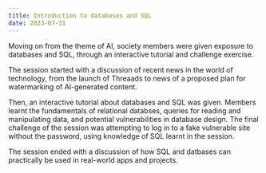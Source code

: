 ```yaml
---
title: Introduction to databases and SQL
date: 2023-07-31
---
```


Moving on from the theme of AI, society members were given exposure to databases and SQL, through an interactive tutorial and challenge exercise.

The session started with a discussion of recent news in the world of technology, from the launch of Threaads to news of a proposed plan for watermarking of AI-generated content.

Then, an interactive tutorial about databases and SQL was given. Members learnt the fundamentals of relational databses, queries for reading and manipulating data, and potential vulnerabilities in database design. The final challenge of the session was attempting to log in to a fake vulnerable site without the password, using knowledge of SQL learnt in the session.

The session ended with a discussion of how SQL and datbases can practically be used in real-world apps and projects.
